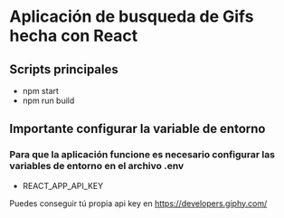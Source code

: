 # Aplicación de busqueda de Gifs hecha con React

## Scripts principales

- npm start
- npm run build

## Importante configurar la variable de entorno

### Para que la aplicación funcione es necesario configurar las variables de entorno en el archivo .env

- REACT_APP_API_KEY

Puedes conseguir tú propia api key en https://developers.giphy.com/